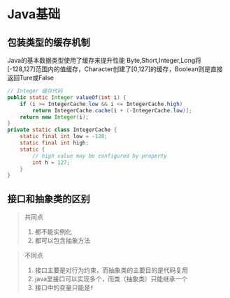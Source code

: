 # Java基础
## 包装类型的缓存机制

Java的基本数据类型使用了缓存来提升性能
Byte,Short,Integer,Long将\[-128,127]范围内的值缓存，Character创建了\[0,127]的缓存，Boolean则是直接返回Ture或False

```java
// Integer 缓存代码
public static Integer valueOf(int i) {
    if (i >= IntegerCache.low && i <= IntegerCache.high)
        return IntegerCache.cache[i + (-IntegerCache.low)];
    return new Integer(i);
}
private static class IntegerCache {
    static final int low = -128;
    static final int high;
    static {
        // high value may be configured by property
        int h = 127;
    }
}
```
## 接口和抽象类的区别

> 共同点
> 1. 都不能实例化
> 2. 都可以包含抽象方法

> 不同点
> 1. 接口主要是对行为约束，而抽象类的主要目的是代码复用
> 2. java里接口可以实现多个，而类（抽象类）只能继承一个
> 3. 接口中的变量只能是`f`